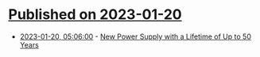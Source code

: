 # [Published on 2023-01-20](index.md)

* [2023-01-20, 05:06:00](https://soylentnews.org/article.pl?sid=23/01/19/1647249&from=rss) - [New Power Supply with a Lifetime of Up to 50 Years](https://soylentnews.org/article.pl?sid=23/01/19/1647249&from=rss)
